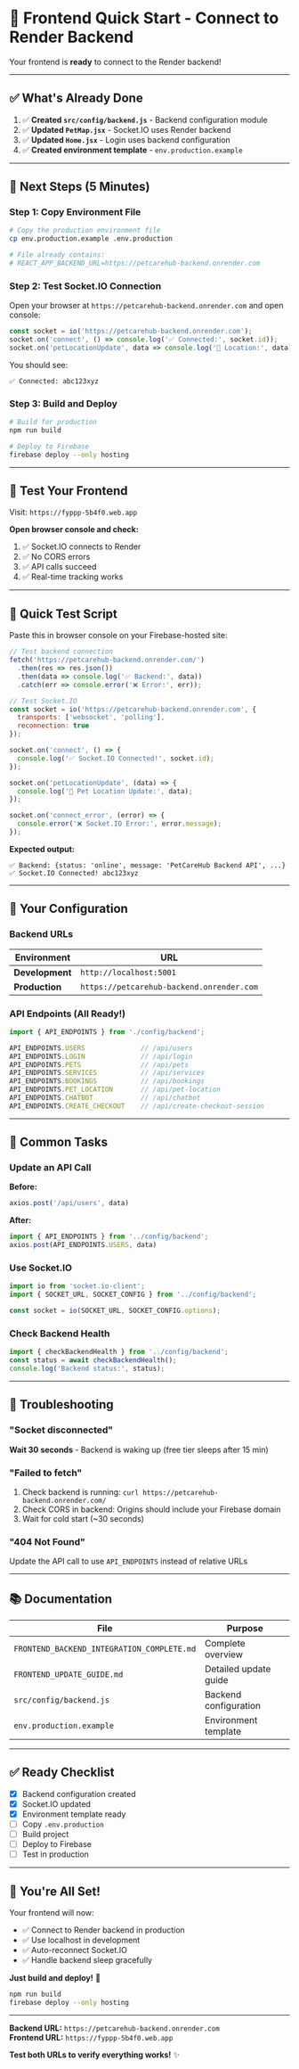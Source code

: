 # 🚀 Frontend Quick Start - Connect to Render Backend

Your frontend is **ready** to connect to the Render backend!

---

## ✅ What's Already Done

1. ✅ **Created `src/config/backend.js`** - Backend configuration module
2. ✅ **Updated `PetMap.jsx`** - Socket.IO uses Render backend  
3. ✅ **Updated `Home.jsx`** - Login uses backend configuration
4. ✅ **Created environment template** - `env.production.example`

---

## 🎯 Next Steps (5 Minutes)

### Step 1: Copy Environment File

```bash
# Copy the production environment file
cp env.production.example .env.production

# File already contains:
# REACT_APP_BACKEND_URL=https://petcarehub-backend.onrender.com
```

### Step 2: Test Socket.IO Connection

Open your browser at `https://petcarehub-backend.onrender.com` and open console:

```javascript
const socket = io('https://petcarehub-backend.onrender.com');
socket.on('connect', () => console.log('✅ Connected:', socket.id));
socket.on('petLocationUpdate', data => console.log('📍 Location:', data));
```

You should see:
```
✅ Connected: abc123xyz
```

### Step 3: Build and Deploy

```bash
# Build for production
npm run build

# Deploy to Firebase
firebase deploy --only hosting
```

---

## 🧪 Test Your Frontend

Visit: `https://fyppp-5b4f0.web.app`

**Open browser console and check:**

1. ✅ Socket.IO connects to Render
2. ✅ No CORS errors
3. ✅ API calls succeed
4. ✅ Real-time tracking works

---

## 📝 Quick Test Script

Paste this in browser console on your Firebase-hosted site:

```javascript
// Test backend connection
fetch('https://petcarehub-backend.onrender.com/')
  .then(res => res.json())
  .then(data => console.log('✅ Backend:', data))
  .catch(err => console.error('❌ Error:', err));

// Test Socket.IO
const socket = io('https://petcarehub-backend.onrender.com', {
  transports: ['websocket', 'polling'],
  reconnection: true
});

socket.on('connect', () => {
  console.log('✅ Socket.IO Connected!', socket.id);
});

socket.on('petLocationUpdate', (data) => {
  console.log('📍 Pet Location Update:', data);
});

socket.on('connect_error', (error) => {
  console.error('❌ Socket.IO Error:', error.message);
});
```

**Expected output:**
```
✅ Backend: {status: 'online', message: 'PetCareHub Backend API', ...}
✅ Socket.IO Connected! abc123xyz
```

---

## 🎨 Your Configuration

### Backend URLs

| Environment | URL |
|-------------|-----|
| **Development** | `http://localhost:5001` |
| **Production** | `https://petcarehub-backend.onrender.com` |

### API Endpoints (All Ready!)

```javascript
import { API_ENDPOINTS } from './config/backend';

API_ENDPOINTS.USERS              // /api/users
API_ENDPOINTS.LOGIN              // /api/login
API_ENDPOINTS.PETS               // /api/pets
API_ENDPOINTS.SERVICES           // /api/services
API_ENDPOINTS.BOOKINGS           // /api/bookings
API_ENDPOINTS.PET_LOCATION       // /api/pet-location
API_ENDPOINTS.CHATBOT            // /api/chatbot
API_ENDPOINTS.CREATE_CHECKOUT    // /api/create-checkout-session
```

---

## 🔧 Common Tasks

### Update an API Call

**Before:**
```javascript
axios.post('/api/users', data)
```

**After:**
```javascript
import { API_ENDPOINTS } from '../config/backend';
axios.post(API_ENDPOINTS.USERS, data)
```

### Use Socket.IO

```javascript
import io from 'socket.io-client';
import { SOCKET_URL, SOCKET_CONFIG } from '../config/backend';

const socket = io(SOCKET_URL, SOCKET_CONFIG.options);
```

### Check Backend Health

```javascript
import { checkBackendHealth } from '../config/backend';
const status = await checkBackendHealth();
console.log('Backend status:', status);
```

---

## 🐛 Troubleshooting

### "Socket disconnected"
**Wait 30 seconds** - Backend is waking up (free tier sleeps after 15 min)

### "Failed to fetch"
1. Check backend is running: `curl https://petcarehub-backend.onrender.com/`
2. Check CORS in backend: Origins should include your Firebase domain
3. Wait for cold start (~30 seconds)

### "404 Not Found"
Update the API call to use `API_ENDPOINTS` instead of relative URLs

---

## 📚 Documentation

| File | Purpose |
|------|---------|
| `FRONTEND_BACKEND_INTEGRATION_COMPLETE.md` | Complete overview |
| `FRONTEND_UPDATE_GUIDE.md` | Detailed update guide |
| `src/config/backend.js` | Backend configuration |
| `env.production.example` | Environment template |

---

## ✅ Ready Checklist

- [x] Backend configuration created
- [x] Socket.IO updated
- [x] Environment template ready
- [ ] Copy `.env.production`
- [ ] Build project
- [ ] Deploy to Firebase
- [ ] Test in production

---

## 🎉 You're All Set!

Your frontend will now:
- ✅ Connect to Render backend in production
- ✅ Use localhost in development
- ✅ Auto-reconnect Socket.IO
- ✅ Handle backend sleep gracefully

**Just build and deploy!** 🚀

```bash
npm run build
firebase deploy --only hosting
```

---

**Backend URL:** `https://petcarehub-backend.onrender.com`  
**Frontend URL:** `https://fyppp-5b4f0.web.app`  

**Test both URLs to verify everything works!** ✨


